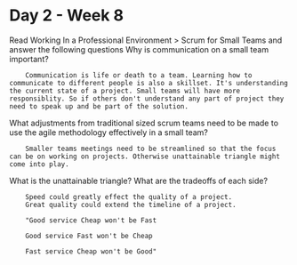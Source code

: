 # Day 2 - Week 8

Read Working In a Professional Environment > Scrum for Small Teams and answer the following questions
Why is communication on a small team important?

        Communication is life or death to a team. Learning how to communicate to different people is also a skillset. It's understanding the current state of a project. Small teams will have more responsiblity. So if others don't understand any part of project they need to speak up and be part of the solution.

What adjustments from traditional sized scrum teams need to be made to use the agile methodology effectively in a small team?

        Smaller teams meetings need to be streamlined so that the focus can be on working on projects. Otherwise unattainable triangle might come into play.

What is the unattainable triangle? What are the tradeoffs of each side?

        Speed could greatly effect the quality of a project.
        Great quality could extend the timeline of a project.

        "Good service Cheap won't be Fast

        Good service Fast won't be Cheap

        Fast service Cheap won't be Good"
